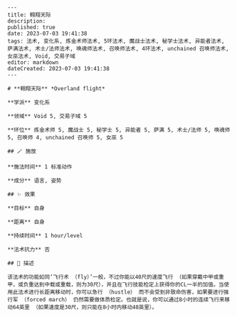 
    ---
    title: 翱翔天际
    description: 
    published: true
    date: 2023-07-03 19:41:38
    tags: 法术, 变化系, 炼金术师法术, 5环法术, 魔战士法术, 秘学士法术, 异能者法术, 萨满法术, 术士/法师法术, 唤魂师法术, 召唤师法术, 4环法术, unchained 召唤师法术, 女巫法术, Void, 交易子域
    editor: markdown
    dateCreated: 2023-07-03 19:41:38
    ---

    # **翱翔天际** *Overland flight*

    **学派** 变化系 

    **领域** Void 5, 交易子域 5

    **环位** 炼金术师 5, 魔战士 5, 秘学士 5, 异能者 5, 萨满 5, 术士/法师 5, 唤魂师 5, 召唤师 4, unchained 召唤师 5, 女巫 5

    ## 🪄 施放

    **施法时间** 1 标准动作

    **成分** 语言, 姿势

    ## ✨ 效果 

    **目标** 自身 

    **距离** 自身  

    **持续时间** 1 hour/level 

    **法术抗力** 否

    ## 📖 描述

    该法术的功能如同‘飞行术 （fly）’一般，不过你能以40尺的速度飞行 （如果穿戴中甲或重甲，或负重达到中载或重载，则为30尺），并且在飞行技能检定上获得你的CL一半的加值。当使用此法术进行长距离移动时，你可以急行 （hustle） 而不会受到非致命伤害，如果要进行强行军 （forced march） 仍然需要做体质检定。也就是说，你可以通过8小时的连续飞行来移动64英里 （如果速度是30尺，则只能在8小时内移动48英里）。
    